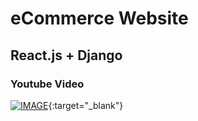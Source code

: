 # eCommerce Website

## React.js + Django

### Youtube Video

[![IMAGE](https://img.youtube.com/vi/LdGeTyOWB8Y/0.jpg)](https://www.youtube.com/watch?v=LdGeTyOWB8Y){:target="_blank"}
